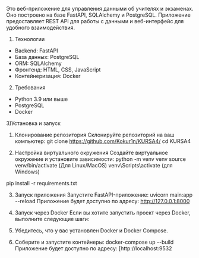 Это веб-приложение для управления данными об учителях и экзаменах. Оно построено на базе FastAPI, SQLAlchemy и PostgreSQL. Приложение предоставляет REST API для работы с данными и веб-интерфейс для удобного взаимодействия.

1) Технологии
- Backend: FastAPI
- База данных: PostgreSQL
- ORM: SQLAlchemy
- Фронтенд: HTML, CSS, JavaScript
- Контейнеризация: Docker 

2) Требования
- Python 3.9 или выше
- PostgreSQL
- Docker 

3)Установка и запуск

1. Клонирование репозитория
Склонируйте репозиторий на ваш компьютер:
git clone https://github.com/Kokur1n/KURSA4/
cd KURSA4


2. Настройка виртуального окружения
Создайте виртуальное окружение и установите зависимости:
python -m venv venv
source venv/bin/activate  (Для Linux/MacOS)
venv\Scripts\activate (для Windows)


pip install -r requirements.txt

3. Запуск приложения
Запустите FastAPI-приложение:
uvicorn main:app --reload
Приложение будет доступно по адресу: http://127.0.0.1:8000

4. Запуск через Docker 
Если вы хотите запустить проект через Docker, выполните следующие шаги:
1. Убедитесь, что у вас установлен Docker и Docker Compose.
2. Соберите и запустите контейнеры:
   docker-compose up --build
   Приложение будет доступно по адресу: [http://localhost:9532
